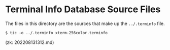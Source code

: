 # Terminal Info Database Source Files

The files in this directory are the sources that make up the `../.terminfo` file.

```console
$ tic -o ../.terminfo xterm-256color.terminfo
```

(zk: 202208131312.md)
